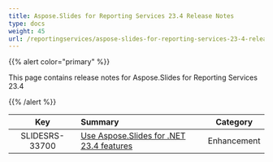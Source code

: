 ```yaml
---
title: Aspose.Slides for Reporting Services 23.4 Release Notes
type: docs
weight: 45
url: /reportingservices/aspose-slides-for-reporting-services-23-4-release-notes/
---
```


{{% alert color="primary" %}} 

This page contains release notes for Aspose.Slides for Reporting Services 23.4

{{% /alert %}} 

|**Key** |**Summary** |**Category** |
| :-: | :- | :-: |
|SLIDESRS-33700|[Use Aspose.Slides for .NET 23.4 features](/slides/net/aspose-slides-for-net-23-4-release-notes/)|Enhancement|



